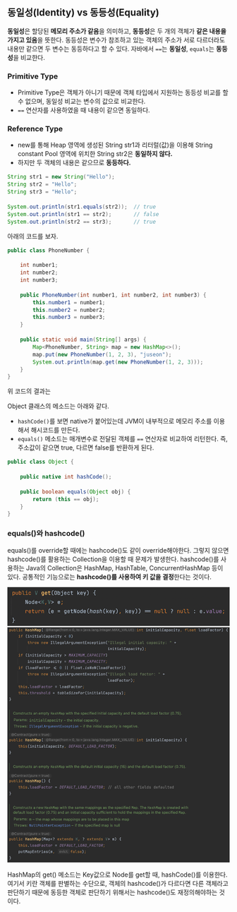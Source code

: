 ## 동일성(Identity) vs 동등성(Equality)

**동일성**은 할당된 **메모리 주소가 같음**을 의미하고, **동등성**은 두 개의 객체가 **같은 내용을 가지고 있음**을 뜻한다. 동등성은 변수가 참조하고 있는 객체의 주소가 서로 다르더라도 내용만 같으면 두 변수는 동등하다고 할 수 있다. 자바에서 `==`는 **동일성**, `equals`는 **동등성**을 비교한다.

### Primitive Type

- Primitive Type은 객체가 아니기 때문에 객체 타입에서 지원하는 동등성 비교를 할 수 없으며, 동일성 비교는 변수의 값으로 비교한다. 
- `==` 연산자를 사용하였을 때 내용이 같으면 동일하다.

### Reference Type

- new를 통해 Heap 영역에 생성된 String str1과 리터럴(값)을 이용해 String constant Pool 영역에 위치한 String str2은 **동일하지 않다.** 
- 하지만 두 객체의 내용은 같으므로 **동등하다.**

```java
String str1 = new String("Hello");
String str2 = "Hello";
String str3 = "Hello";

System.out.println(str1.equals(str2));  // true
System.out.println(str1 == str2);       // false
System.out.println(str2 == str3);       // true
```

아래의 코드를 보자.

```java
public class PhoneNumber {

    int number1;
    int number2;
    int number3;

    public PhoneNumber(int number1, int number2, int number3) {
        this.number1 = number1;
        this.number2 = number2;
        this.number3 = number3;
    }

    public static void main(String[] args) {
        Map<PhoneNumber, String> map = new HashMap<>();
        map.put(new PhoneNumber(1, 2, 3), "juseon");
        System.out.println(map.get(new PhoneNumber(1, 2, 3)));
    }
}
```

위 코드의 결과는 
        

Object 클래스의 메소드는 아래와 같다.
- `hashCode()`를 보면 native가 붙어있는데 JVM이 내부적으로 메모리 주소를 이용해서 해시코드를 만든다.
- `equals()` 메소드는 매개변수로 전달된 객체를 `==` 연산자로 비교하여 리턴한다. 즉, 주소값이 같으면 true, 다르면 false를 반환하게 된다.

```java
public class Object {

    public native int hashCode();

    public boolean equals(Object obj) {
        return (this == obj);
    }
}
```



### equals()와 hashcode()

equals()를 override할 때에는 hashcode()도 같이 override해야한다. 그렇지 않으면 hashcode()를 활용하는 Collection을 이용할 때 문제가 발생한다. hashcode()를 사용하는 Java의 Collection은 HashMap, HashTable, ConcurrentHashMap 등이 있다. 공통적인 기능으로는 **hashcode()를 사용하여 키 값을 결정**한다는 것이다. 

![img](https://github.com/dilmah0203/TIL/blob/main/Image/HashMap.png)
![img2](https://github.com/dilmah0203/TIL/blob/main/Image/HashMap2.png)

HashMap의 get() 메소드는 Key값으로 Node를 get할 때, hashCode()를 이용한다. 여기서 키란 객체를 판별하는 수단으로, 객체의 hashcode()가 다르다면 다른 객체라고 판단하기 때문에 동등한 객체로 판단하기 위해서는 hashcode()도 재정의해야하는 것이다.

